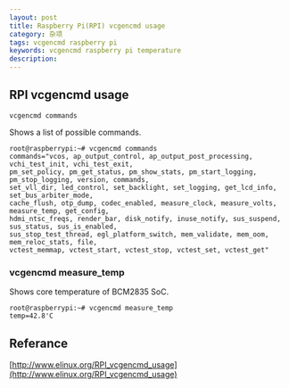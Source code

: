 ```yaml
---
layout: post
title: Raspberry Pi(RPI) vcgencmd usage
category: 杂项
tags: vcgencmd raspberry pi
keywords: vcgencmd raspberry pi temperature
description:
---
```


## RPI vcgencmd usage

`vcgencmd commands`

Shows a list of possible commands.

```
root@raspberrypi:~# vcgencmd commands
commands="vcos, ap_output_control, ap_output_post_processing, vchi_test_init, vchi_test_exit,
pm_set_policy, pm_get_status, pm_show_stats, pm_start_logging, pm_stop_logging, version, commands,
set_vll_dir, led_control, set_backlight, set_logging, get_lcd_info, set_bus_arbiter_mode,
cache_flush, otp_dump, codec_enabled, measure_clock, measure_volts, measure_temp, get_config,
hdmi_ntsc_freqs, render_bar, disk_notify, inuse_notify, sus_suspend, sus_status, sus_is_enabled,
sus_stop_test_thread, egl_platform_switch, mem_validate, mem_oom, mem_reloc_stats, file,
vctest_memmap, vctest_start, vctest_stop, vctest_set, vctest_get"
```

### vcgencmd measure_temp

Shows core temperature of BCM2835 SoC.

```
root@raspberrypi:~# vcgencmd measure_temp
temp=42.8'C
```

## Referance

[http://www.elinux.org/RPI_vcgencmd_usage](http://www.elinux.org/RPI_vcgencmd_usage)
